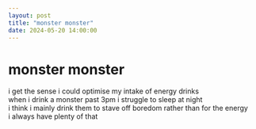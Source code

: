 ```yaml
---
layout: post
title: "monster monster"
date: 2024-05-20 14:00:00
---
```


# monster monster

i get the sense i could optimise my intake of energy drinks  
when i drink a monster past 3pm i struggle to sleep at night  
i think i mainly drink them to stave off boredom rather than for the energy  
i always have plenty of that
